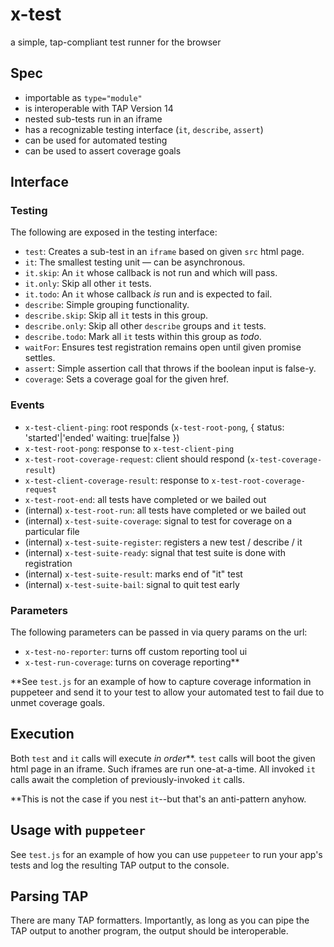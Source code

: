# x-test

a simple, tap-compliant test runner for the browser

## Spec

- importable as `type="module"`
- is interoperable with TAP Version 14
- nested sub-tests run in an iframe
- has a recognizable testing interface (`it`, `describe`, `assert`)
- can be used for automated testing
- can be used to assert coverage goals

## Interface

### Testing

The following are exposed in the testing interface:

- `test`: Creates a sub-test in an `iframe` based on given `src` html page.
- `it`: The smallest testing unit — can be asynchronous.
- `it.skip`: An `it` whose callback is not run and which will pass.
- `it.only`: Skip all other `it` tests.
- `it.todo`: An `it` whose callback _is_ run and is expected to fail.
- `describe`: Simple grouping functionality.
- `describe.skip`: Skip all `it` tests in this group.
- `describe.only`: Skip all other `describe` groups and `it` tests.
- `describe.todo`: Mark all `it` tests within this group as _todo_.
- `waitFor`: Ensures test registration remains open until given promise settles.
- `assert`: Simple assertion call that throws if the boolean input is false-y.
- `coverage`: Sets a coverage goal for the given href.

### Events

- `x-test-client-ping`: root responds (`x-test-root-pong`, { status: 'started'|'ended' waiting: true|false })
- `x-test-root-pong`: response to `x-test-client-ping`
- `x-test-root-coverage-request`: client should respond (`x-test-coverage-result`)
- `x-test-client-coverage-result`: response to `x-test-root-coverage-request`
- `x-test-root-end`: all tests have completed or we bailed out
- (internal) `x-test-root-run`: all tests have completed or we bailed out
- (internal) `x-test-suite-coverage`: signal to test for coverage on a particular file
- (internal) `x-test-suite-register`: registers a new test / describe / it
- (internal) `x-test-suite-ready`: signal that test suite is done with registration
- (internal) `x-test-suite-result`: marks end of "it" test
- (internal) `x-test-suite-bail`: signal to quit test early

### Parameters

The following parameters can be passed in via query params on the url:

- `x-test-no-reporter`: turns off custom reporting tool ui
- `x-test-run-coverage`: turns on coverage reporting**

**See `test.js` for an example of how to capture coverage information in
puppeteer and send it to your test to allow your automated test to fail due to
unmet coverage goals.

## Execution

Both `test` and `it` calls will execute _in order_**. `test` calls will boot the
given html page in an iframe. Such iframes are run one-at-a-time. All invoked
`it` calls await the completion of previously-invoked `it` calls.

**This is not the case if you nest `it`--but that's an anti-pattern anyhow.

## Usage with `puppeteer`

See `test.js` for an example of how you can use `puppeteer` to run your app's
tests and log the resulting TAP output to the console.

## Parsing TAP

There are many TAP formatters. Importantly, as long as you can pipe the TAP
output to another program, the output should be interoperable.
